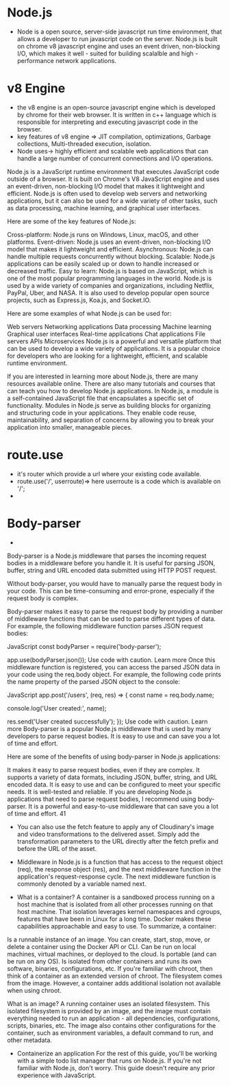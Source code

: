 # Node.js
- Node is a open source, server-side javascript run time environment, that allows a developer to run javascript code on the server. Node.js is built on chrome v8 javascript engine and uses an event driven, non-blocking I/O, which makes it well - suited  for building scalalble and high -performance network applications. 
# v8 Engine 
- the v8 engine is an open-source javascript engine which is developed by chrome for their web browser. It is written in c++ language which is responsible for interpreting and executing javascript code in the browser.
- key features of v8 engine => JIT compilation, optimizations, Garbage collections, Multi-threaded execution, isolation.
- Node uses-> highly efficient and scalable web applications that can handle a large number of concurrent connections and I/O operations.


Node.js is a JavaScript runtime environment that executes JavaScript code outside of a browser. It is built on Chrome's V8 JavaScript engine and uses an event-driven, non-blocking I/O model that makes it lightweight and efficient. Node.js is often used to develop web servers and networking applications, but it can also be used for a wide variety of other tasks, such as data processing, machine learning, and graphical user interfaces.

Here are some of the key features of Node.js:

Cross-platform: Node.js runs on Windows, Linux, macOS, and other platforms.
Event-driven: Node.js uses an event-driven, non-blocking I/O model that makes it lightweight and efficient.
Asynchronous: Node.js can handle multiple requests concurrently without blocking.
Scalable: Node.js applications can be easily scaled up or down to handle increased or decreased traffic.
Easy to learn: Node.js is based on JavaScript, which is one of the most popular programming languages in the world.
Node.js is used by a wide variety of companies and organizations, including Netflix, PayPal, Uber, and NASA. It is also used to develop popular open source projects, such as Express.js, Koa.js, and Socket.IO.

Here are some examples of what Node.js can be used for:

Web servers
Networking applications
Data processing
Machine learning
Graphical user interfaces
Real-time applications
Chat applications
File servers
APIs
Microservices
Node.js is a powerful and versatile platform that can be used to develop a wide variety of applications. It is a popular choice for developers who are looking for a lightweight, efficient, and scalable runtime environment.

If you are interested in learning more about Node.js, there are many resources available online. There are also many tutorials and courses that can teach you how to develop Node.js applications.
In Node.js, a module is a self-contained JavaScript file that encapsulates a specific set of functionality. Modules in Node.js serve as building blocks for organizing and structuring code in your applications. They enable code reuse, maintainability, and separation of concerns by allowing you to break your application into smaller, manageable pieces.

# route.use
- it's router which provide a url where your existing code available.
- route.use('/', userroute)=> here userroute is a code which is available on '/';
- 
 # Body-parser
 - 
Body-parser is a Node.js middleware that parses the incoming request bodies in a middleware before you handle it. It is useful for parsing JSON, buffer, string and URL encoded data submitted using HTTP POST request.

Without body-parser, you would have to manually parse the request body in your code. This can be time-consuming and error-prone, especially if the request body is complex.

Body-parser makes it easy to parse the request body by providing a number of middleware functions that can be used to parse different types of data. For example, the following middleware function parses JSON request bodies:

JavaScript
const bodyParser = require('body-parser');

app.use(bodyParser.json());
Use code with caution. Learn more
Once this middleware function is registered, you can access the parsed JSON data in your code using the req.body object. For example, the following code prints the name property of the parsed JSON object to the console:

JavaScript
app.post('/users', (req, res) => {
  const name = req.body.name;

  console.log('User created:', name);

  res.send('User created successfully');
});
Use code with caution. Learn more
Body-parser is a popular Node.js middleware that is used by many developers to parse request bodies. It is easy to use and can save you a lot of time and effort.

Here are some of the benefits of using body-parser in Node.js applications:

It makes it easy to parse request bodies, even if they are complex.
It supports a variety of data formats, including JSON, buffer, string, and URL encoded data.
It is easy to use and can be configured to meet your specific needs.
It is well-tested and reliable.
If you are developing Node.js applications that need to parse request bodies, I recommend using body-parser. It is a powerful and easy-to-use middleware that can save you a lot of time and effort.
41

- You can also use the fetch feature to apply any of Cloudinary's image and video transformations to the delivered asset. Simply add the transformation parameters to the URL directly after the fetch prefix and before the URL of the asset.

- Middleware in Node.js is a function that has access to the request object (req), the response object (res), and the next middleware function in the application's request-response cycle. The next middleware function is commonly denoted by a variable named next.

- What is a container?
A container is a sandboxed process running on a host machine that is isolated from all other processes running on that host machine. That isolation leverages kernel namespaces and cgroups, features that have been in Linux for a long time. Docker makes these capabilities approachable and easy to use. To summarize, a container:

Is a runnable instance of an image. You can create, start, stop, move, or delete a container using the Docker API or CLI.
Can be run on local machines, virtual machines, or deployed to the cloud.
Is portable (and can be run on any OS).
Is isolated from other containers and runs its own software, binaries, configurations, etc.
If you're familiar with chroot, then think of a container as an extended version of chroot. The filesystem comes from the image. However, a container adds additional isolation not available when using chroot.

What is an image?
A running container uses an isolated filesystem. This isolated filesystem is provided by an image, and the image must contain everything needed to run an application - all dependencies, configurations, scripts, binaries, etc. The image also contains other configurations for the container, such as environment variables, a default command to run, and other metadata.

- Containerize an application
For the rest of this guide, you'll be working with a simple todo list manager that runs on Node.js. If you're not familiar with Node.js, don't worry. This guide doesn't require any prior experience with JavaScript.
